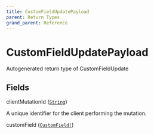 ```yaml
---
title: CustomFieldUpdatePayload
parent: Return Types
grand_parent: Reference
---
```


# CustomFieldUpdatePayload

Autogenerated return type of CustomFieldUpdate

## Fields

<div class="field-entry ">
  <span id="client_mutation_id" class="field-name anchored">clientMutationId (<code><a href="/docs/reference/scalar/string">String</a></code>)</span>

  <div class="description-wrapper">
   <p>A unique identifier for the client performing the mutation.</p>

  </div>
</div>

<div class="field-entry ">
  <span id="custom_field" class="field-name anchored">customField (<code><a href="/docs/reference/object/custom_field">CustomField!</a></code>)</span>

  <div class="description-wrapper">

  </div>
</div>

